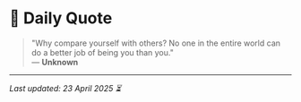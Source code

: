 # 📜 Daily Quote

> "Why compare yourself with others? No one in the entire world can do a better job of being you than you."  
> — **Unknown**

---

_Last updated: 23 April 2025 ⏳_
